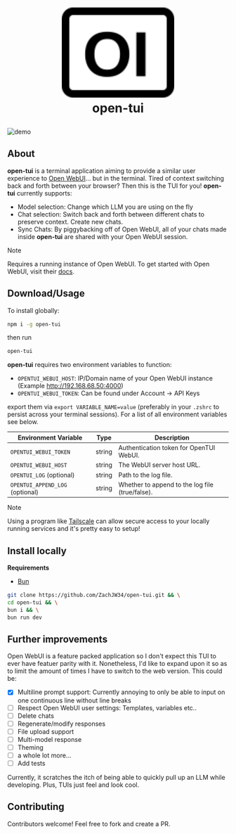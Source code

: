 <h1>
  <p align="center">
    <img src="static/logo.svg" alt="Logo" width="256">
    <br>open-tui
  </p>
</h1>

<img src="static/open-tui-demo.gif" alt="demo">

## About

**open-tui** is a terminal application aiming to provide a similar user experience to [Open WebUI](https://github.com/open-webui/open-webui)... but in the terminal. Tired of context switching back and forth between your browser? Then this is the TUI for you! **open-tui** currently supports:

- Model selection: Change which LLM you are using on the fly
- Chat selection: Switch back and forth between different chats to preserve context. Create new chats.
- Sync Chats: By piggybacking off of Open WebUI, all of your chats made inside **open-tui** are shared with your Open WebUI session.

> [!NOTE]
> Requires a running instance of Open WebUI. To get started with Open WebUI, visit their [docs](https://docs.openwebui.com/).

## Download/Usage

To install globally:

```sh
npm i -g open-tui
```

then run

```sh
open-tui
```

**open-tui** requires two environment variables to function:

- `OPENTUI_WEBUI_HOST`: IP/Domain name of your Open WebUI instance (Example http://192.168.68.50:4000)
- `OPENTUI_WEBUI_TOKEN`: Can be found under Account -> API Keys

export them via `export VARIABLE_NAME=value` (preferably in your `.zshrc` to persist across your terminal sessions). For a list of all environment variables see below.

| Environment Variable            | Type   | Description                                     |
| ------------------------------- | ------ | ----------------------------------------------- |
| `OPENTUI_WEBUI_TOKEN`           | string | Authentication token for OpenTUI WebUI.         |
| `OPENTUI_WEBUI_HOST`            | string | The WebUI server host URL.                      |
| `OPENTUI_LOG` (optional)        | string | Path to the log file.                           |
| `OPENTUI_APPEND_LOG` (optional) | string | Whether to append to the log file (true/false). |

> [!NOTE]
> Using a program like [Tailscale](https://tailscale.com/) can allow secure access to your locally running services and it's pretty easy to setup!

## Install locally

**Requirements**

- [Bun](https://bun.sh/)

```sh
git clone https://github.com/ZachJW34/open-tui.git && \
cd open-tui && \
bun i && \
bun run dev
```

## Further improvements

Open WebUI is a feature packed application so I don't expect this TUI to ever have featuer parity with it. Nonetheless, I'd like to expand upon it so as to limit the amount of times I have to switch to the web version. This could be:

- [x] Multiline prompt support: Currently annoying to only be able to input on one continuous line without line breaks
- [ ] Respect Open WebUI user settings: Templates, variables etc..
- [ ] Delete chats
- [ ] Regenerate/modify responses
- [ ] File upload support
- [ ] Multi-model response
- [ ] Theming
- [ ] a whole lot more...
- [ ] Add tests

Currently, it scratches the itch of being able to quickly pull up an LLM while developing. Plus, TUIs just feel and look cool.

## Contributing

Contributors welcome! Feel free to fork and create a PR.
